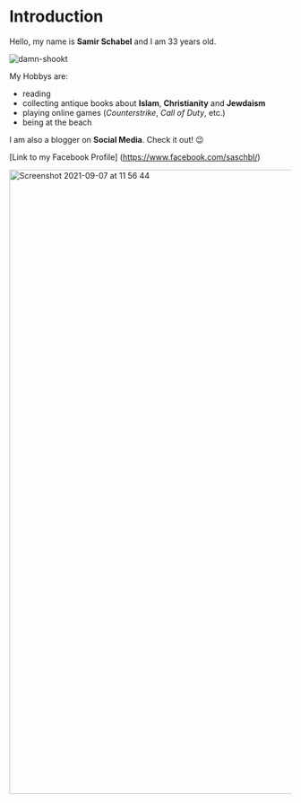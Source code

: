 # Introduction

Hello, my name is **Samir Schabel** and I am 33 years old. 

![damn-shookt](https://user-images.githubusercontent.com/90188949/132331004-4c2aec08-15db-43e1-b018-ad769542c3f2.gif)


My Hobbys are:

- reading
- collecting antique books about **Islam**, **Christianity** and **Jewdaism**
- playing online games (*Counterstrike*, *Call of Duty*, etc.)
- being at the beach

I am also a blogger on **Social Media**. Check it out! 😉 

[Link to my Facebook Profile] (https://www.facebook.com/saschbl/)

<img width="1112" alt="Screenshot 2021-09-07 at 11 56 44" src="https://user-images.githubusercontent.com/90188949/132325365-d0573b18-7441-4f3f-ac02-803257f483a2.png">


